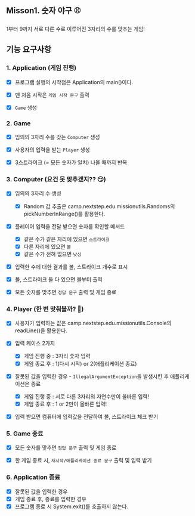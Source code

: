 ## Misson1. 숫자 야구 ⚾️ 

1부터 9까지 서로 다른 수로 이루어진 3자리의 수를 맞추는 게임!

## 기능 요구사항

### 1. Application (게임 진행)
- [x] 프로그램 실행의 시작점은 Application의 main()이다.
- [x] 맨 처음 시작은 ```게임 시작 문구``` 출력
- [x] ```Game``` 생성


### 2. Game
- [x] 임의의 3자리 수를 갖는 ```Computer``` 생성
- [x] 사용자의 입력을 받는 ```Player``` 생성
- [x] 3스트라이크 (= 모든 숫자가 일치) 나올 때까지 반복


### 3. Computer (요건 못 맞추겠지?? 😏)
- [x] 임의의 3자리 수 생성
  - [x] Random 값 추출은 camp.nextstep.edu.missionutils.Randoms의 pickNumberInRange()를 활용한다.
- [x] 플레이어 입력을 전달 받으면 숫자를 확인할 메서드
  - [x] 같은 수가 같은 자리에 있으면 ```스트라이크```
  - [x] 다른 자리에 있으면 ```볼```
  - [x] 같은 수가 전혀 없으면 ```낫싱```

- [x] 입력한 수에 대한 결과를 볼, 스트라이크 개수로 표시
- [x] 볼, 스트라이크 둘 다 있으면 볼부터 출력
- [x] 모든 숫자를 맞추면 ```정답 문구``` 출력 및 게임 종료


### 4. Player (한 번 맞춰볼까? 🧐)
- [x] 사용자가 입력하는 값은 camp.nextstep.edu.missionutils.Console의 readLine()을 활용한다.

- [x] 입력 케이스 2가지
  - [x] 게임 진행 중 : 3자리 숫자 입력
  - [x] 게임 종료 후 : 1(다시 시작) or 2(애플리케이션 종료)

- [x] 잘못된 값을 입력한 경우 - ```IllegalArgumentException```을 발생시킨 후 애플리케이션은 종료
  - [x] 게임 진행 중 : 서로 다른 3자리의 자연수만이 올바른 입력!
  - [x] 게임 종료 후 : 1 or 2만이 올바른 입력!

- [x] 입력 받으면 컴퓨터에 입력값을 전달하여 볼, 스트라이크 체크 받기


### 5.  Game 종료
- [x] 모든 숫자를 맞추면 ```정답 문구``` 출력 및 게임 종료
- [x] 한 게임 종료 시, ```재시작/애플리케이션 종료 문구``` 출력 및 입력 받기


### 6. Application 종료
- [x] 잘못된 값을 입력한 경우
- [x] 게임 종료 후, 종료를 입력한 경우
- [x] 프로그램 종료 시 System.exit()를 호출하지 않는다.

